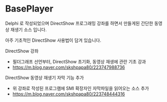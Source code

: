 # BasePlayer

Delphi 로 작성되었으며 DirectShow 프로그래밍 강좌를 하면서 만들게된 간단한 동영상 재생기 소스 입니다. 

아주 기초적인 DirectShow 사용법이 담겨 있습니다. 

DirectShow 강좌
- 필더그래프 선언부터, DirectShow 초기화, 동영상 재생에 관란 기초 강과 
- https://m.blog.naver.com/skshpapa80/223747988736

DirectShow 동영상 재생기 자막 기능 추가
- 위 강좌로 작성된 프로그램에 SMI 확장자인 자막파일을 읽어오는 소스 추가 
- https://m.blog.naver.com/skshpapa80/223748444316
